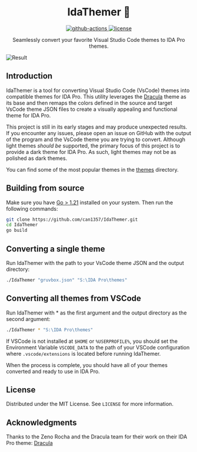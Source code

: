 <p align="center">
  <h1 align="center"> IdaThemer 🎨</h1>
  <p align="center">
    <a href="https://github.com/can1357/IdaThemer/actions/workflows/go.yml">
      <img alt="github-actions" src="https://img.shields.io/github/actions/workflow/status/can1357/IdaThemer/go.yml"/>
    </a>
    <a href="https://github.com/can1357/IdaThemer/blob/master/LICENSE.md">
      <img alt="license" src="https://img.shields.io/github/license/can1357/IdaThemer.svg"/>
    </a>
  </p>

  <p align="center">
      Seamlessly convert your favorite Visual Studio Code themes to IDA Pro themes.
  </p>
</p>

![Result](https://i.can.ac/YjBan.png)

## Introduction

IdaThemer is a tool for converting Visual Studio Code (VsCode) themes into compatible themes for IDA Pro. This utility leverages the [Dracula](https://github.com/dracula/ida) theme as its base and then remaps the colors defined in the source and target VsCode theme JSON files to create a visually appealing and functional theme for IDA Pro.

This project is still in its early stages and may produce unexpected results. If you encounter any issues, please open an issue on GitHub with the output of the program and the VsCode theme you are trying to convert. Although light themes _should be_ supported, the primary focus of this project is to provide a dark theme for IDA Pro. As such, light themes may not be as polished as dark themes.

You can find some of the most popular themes in the [themes](https://github.com/can1357/IdaThemer/tree/master/themes) directory.

## Building from source

Make sure you have [Go > 1.21](https://golang.org/) installed on your system. Then run the following commands:

```bash
git clone https://github.com/can1357/IdaThemer.git
cd IdaThemer
go build
```

## Converting a single theme

Run IdaThemer with the path to your VsCode theme JSON and the output directory:

```bash
./IdaThemer "gruvbox.json" "S:\IDA Pro\themes"
```

## Converting all themes from VSCode

Run IdaThemer with \* as the first argument and the output directory as the second argument:

```bash
./IdaThemer * "S:\IDA Pro\themes"
```

If VSCode is not installed at `$HOME` or `%USERPROFILE%`, you should set the Environment Variable `VSCODE_DATA` to the path of your VSCode configuration where `.vscode/extensions` is located before running IdaThemer.

When the process is complete, you should have all of your themes converted and ready to use in IDA Pro.

## License

Distributed under the MIT License. See `LICENSE` for more information.

## Acknowledgments

Thanks to the Zeno Rocha and the Dracula team for their work on their IDA Pro theme: [Dracula](https://github.com/dracula/ida)
